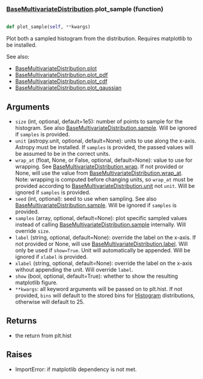 ### [BaseMultivariateDistribution](BaseMultivariateDistribution.md).plot_sample (function)


```py

def plot_sample(self, **kwargs)

```



Plot both a sampled histogram from the distribution.  Requires
matplotlib to be installed.

See also:

* [BaseMultivariateDistribution.plot](BaseMultivariateDistribution.plot.md)
* [BaseMultivariateDistribution.plot_pdf](BaseMultivariateDistribution.plot_pdf.md)
* [BaseMultivariateDistribution.plot_cdf](BaseMultivariateDistribution.plot_cdf.md)
* [BaseMultivariateDistribution.plot_gaussian](BaseMultivariateDistribution.plot_gaussian.md)

Arguments
-----------
* `size` (int, optional, default=1e5): number of points to sample for
    the histogram.  See also [BaseMultivariateDistribution.sample](BaseMultivariateDistribution.sample.md).  Will be ignored
    if `samples` is provided.
* `unit` (astropy.unit, optional, default=None): units to use along
    the x-axis.  Astropy must be installed.  If `samples` is provided,
    the passed values will be assumed to be in the correct units.
* `wrap_at` (float, None, or False, optional, default=None): value to
    use for wrapping.  See [BaseMultivariateDistribution.wrap](BaseMultivariateDistribution.wrap.md).  If not provided or None,
    will use the value from [BaseMultivariateDistribution.wrap_at](BaseMultivariateDistribution.wrap_at.md).  Note: wrapping is
    computed before changing units, so `wrap_at` must be provided
    according to [BaseMultivariateDistribution.unit](BaseMultivariateDistribution.unit.md) not `unit`.  Will be ignored
    if `samples` is provided.
* `seed` (int, optional): seed to use when sampling.  See also
    [BaseMultivariateDistribution.sample](BaseMultivariateDistribution.sample.md).  Will be ignored if `samples` is provided.
* `samples` (array, optional, default=None): plot specific sampled
    values instead of calling [BaseMultivariateDistribution.sample](BaseMultivariateDistribution.sample.md) internally.  Will override
    `size`.
* `label` (string, optional, default=None): override the label on the
    x-axis.  If not provided or None, will use [BaseMultivariateDistribution.label](BaseMultivariateDistribution.label.md).  Will
    only be used if `show=True`.  Unit will automatically be appended.
    Will be ignored if `xlabel` is provided.
* `xlabel` (string, optional, default=None): override the label on the
    x-axis without appending the unit.  Will override `label`.
* `show` (bool, optional, default=True): whether to show the resulting
    matplotlib figure.
* `**kwargs`: all keyword arguments will be passed on to plt.hist.  If
    not provided, `bins` will default to the stored bins for [Histogram](Histogram.md)
    distributions, otherwise will default to 25.

Returns
--------
* the return from plt.hist

Raises
--------
* ImportError: if matplotlib dependency is not met.

